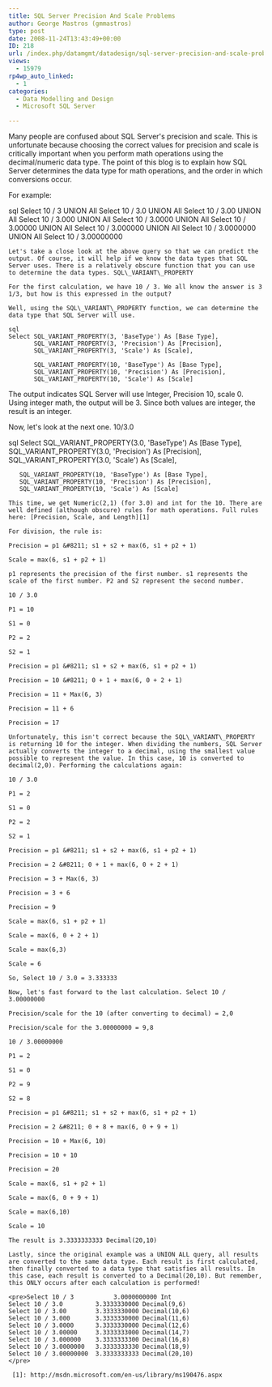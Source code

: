 ```yaml
---
title: SQL Server Precision And Scale Problems
author: George Mastros (gmmastros)
type: post
date: 2008-11-24T13:43:49+00:00
ID: 218
url: /index.php/datamgmt/datadesign/sql-server-precision-and-scale-problems/
views:
  - 15979
rp4wp_auto_linked:
  - 1
categories:
  - Data Modelling and Design
  - Microsoft SQL Server

---
```

Many people are confused about SQL Server's precision and scale. This is unfortunate because choosing the correct values for precision and scale is critically important when you perform math operations using the decimal/numeric data type. The point of this blog is to explain how SQL Server determines the data type for math operations, and the order in which conversions occur.

For example:

sql
Select 10 / 3           UNION All 
Select 10 / 3.0         UNION All 
Select 10 / 3.00        UNION All 
Select 10 / 3.000       UNION All 
Select 10 / 3.0000      UNION All 
Select 10 / 3.00000     UNION All 
Select 10 / 3.000000    UNION All 
Select 10 / 3.0000000   UNION All 
Select 10 / 3.00000000 
```
Let's take a close look at the above query so that we can predict the output. Of course, it will help if we know the data types that SQL Server uses. There is a relatively obscure function that you can use to determine the data types. SQL\_VARIANT\_PROPERTY

For the first calculation, we have 10 / 3. We all know the answer is 3 1/3, but how is this expressed in the output?

Well, using the SQL\_VARIANT\_PROPERTY function, we can determine the data type that SQL Server will use.

sql
Select SQL_VARIANT_PROPERTY(3, 'BaseType') As [Base Type], 
       SQL_VARIANT_PROPERTY(3, 'Precision') As [Precision],
       SQL_VARIANT_PROPERTY(3, 'Scale') As [Scale],

       SQL_VARIANT_PROPERTY(10, 'BaseType') As [Base Type], 
       SQL_VARIANT_PROPERTY(10, 'Precision') As [Precision],
       SQL_VARIANT_PROPERTY(10, 'Scale') As [Scale]
```
The output indicates SQL Server will use Integer, Precision 10, scale 0. Using integer math, the output will be 3. Since both values are integer, the result is an integer.

Now, let's look at the next one. 10/3.0

sql
Select SQL_VARIANT_PROPERTY(3.0, 'BaseType') As [Base Type], 
       SQL_VARIANT_PROPERTY(3.0, 'Precision') As [Precision],
       SQL_VARIANT_PROPERTY(3.0, 'Scale') As [Scale],

       SQL_VARIANT_PROPERTY(10, 'BaseType') As [Base Type], 
       SQL_VARIANT_PROPERTY(10, 'Precision') As [Precision],
       SQL_VARIANT_PROPERTY(10, 'Scale') As [Scale]
```
This time, we get Numeric(2,1) (for 3.0) and int for the 10. There are well defined (although obscure) rules for math operations. Full rules here: [Precision, Scale, and Length][1]

For division, the rule is:

Precision = p1 &#8211; s1 + s2 + max(6, s1 + p2 + 1)
  
Scale = max(6, s1 + p2 + 1)

p1 represents the precision of the first number. s1 represents the scale of the first number. P2 and S2 represent the second number.

10 / 3.0
  
P1 = 10
  
S1 = 0
  
P2 = 2
  
S2 = 1

Precision = p1 &#8211; s1 + s2 + max(6, s1 + p2 + 1)
  
Precision = 10 &#8211; 0 + 1 + max(6, 0 + 2 + 1)
  
Precision = 11 + Max(6, 3)
  
Precision = 11 + 6
  
Precision = 17

Unfortunately, this isn't correct because the SQL\_VARIANT\_PROPERTY is returning 10 for the integer. When dividing the numbers, SQL Server actually converts the integer to a decimal, using the smallest value possible to represent the value. In this case, 10 is converted to decimal(2,0). Performing the calculations again:

10 / 3.0
  
P1 = 2
  
S1 = 0
  
P2 = 2
  
S2 = 1

Precision = p1 &#8211; s1 + s2 + max(6, s1 + p2 + 1)
  
Precision = 2 &#8211; 0 + 1 + max(6, 0 + 2 + 1)
  
Precision = 3 + Max(6, 3)
  
Precision = 3 + 6
  
Precision = 9

Scale = max(6, s1 + p2 + 1)
  
Scale = max(6, 0 + 2 + 1)
  
Scale = max(6,3)
  
Scale = 6

So, Select 10 / 3.0 = 3.333333

Now, let's fast forward to the last calculation. Select 10 / 3.00000000

Precision/scale for the 10 (after converting to decimal) = 2,0
  
Precision/scale for the 3.00000000 = 9,8

10 / 3.00000000
  
P1 = 2
  
S1 = 0
  
P2 = 9
  
S2 = 8

Precision = p1 &#8211; s1 + s2 + max(6, s1 + p2 + 1)
  
Precision = 2 &#8211; 0 + 8 + max(6, 0 + 9 + 1)
  
Precision = 10 + Max(6, 10)
  
Precision = 10 + 10
  
Precision = 20

Scale = max(6, s1 + p2 + 1)
  
Scale = max(6, 0 + 9 + 1)
  
Scale = max(6,10)
  
Scale = 10

The result is 3.3333333333 Decimal(20,10)

Lastly, since the original example was a UNION ALL query, all results are converted to the same data type. Each result is first calculated, then finally converted to a data type that satisfies all results. In this case, each result is converted to a Decimal(20,10). But remember, this ONLY occurs after each calculation is performed!

<pre>Select 10 / 3           3.0000000000 Int
Select 10 / 3.0         3.3333330000 Decimal(9,6)
Select 10 / 3.00        3.3333330000 Decimal(10,6)
Select 10 / 3.000       3.3333330000 Decimal(11,6)
Select 10 / 3.0000      3.3333330000 Decimal(12,6)
Select 10 / 3.00000     3.3333333000 Decimal(14,7)
Select 10 / 3.000000    3.3333333300 Decimal(16,8)
Select 10 / 3.0000000   3.3333333330 Decimal(18,9)
Select 10 / 3.00000000  3.3333333333 Decimal(20,10)
</pre>

 [1]: http://msdn.microsoft.com/en-us/library/ms190476.aspx
